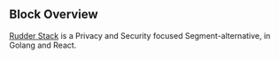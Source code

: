 ## Block Overview

[Rudder Stack](https://www.rudderstack.com) is a Privacy and Security focused Segment-alternative, in Golang and React.